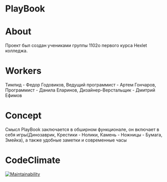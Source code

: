 # PlayBook

# About 
Проект был создан учениками группы 1102o первого курса Hexlet колледжа. 

# Workers
Тимлид - Федор Годовиков, Ведущий программист - Артем Гончаров, Программист - Данила Еларинов, Дизайнер-Верстальщик - Дмитрий Ефимов

# Concept
Смысл PlayBook заключается в обширном функционале, он включает в себя игры(Динозаврик, Крестики - Нолики, Камень - Ножницы - Бумага, Змейка), а также удобные заметки и современные часы

# CodeClimate 
[![Maintainability](https://api.codeclimate.com/v1/badges/8ae1bc2a58968a66f6eb/maintainability)](https://codeclimate.com/github/TryHardBich/summerProject/maintainability)

